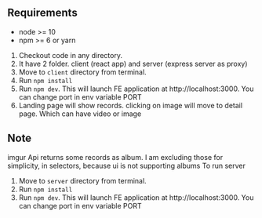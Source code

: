 ## Requirements

* node >= 10
* npm >= 6 or yarn 

1. Checkout code in any directory.
1. It have 2 folder. client (react app) and server (express server as proxy)
1. Move to `client` directory from terminal.
1. Run `npm install`
1. Run `npm dev`. This will launch FE application at http://localhost:3000. You can change port in env variable PORT
1. Landing page will show records. clicking on image will move to detail page. Which can have video or image
## Note
imgur Api returns some records as album. I am excluding those for simplicity, in selectors, because ui is not supporting albums
To run server

1. Move to `server` directory from terminal.
1. Run `npm install`
1. Run `npm dev`. This will launch FE application at http://localhost:3000. You can change port in env variable PORT



